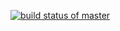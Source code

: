 [![build status of master](https://travis-ci.org/Victor-M-Giraldo/SSW576-CI.svg?branch=master)](https://travis-ci.org/Victor-M-Giraldo/SSW576-CI)